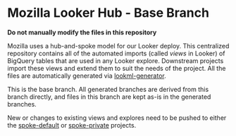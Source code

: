 # Mozilla Looker Hub - Base Branch

**Do not manually modify the files in this repository**

Mozilla uses a hub-and-spoke model for our Looker deploy.
This centralized repository contains all of the automated imports (called _views_ in Looker) of BigQuery tables that are used in any Looker explore.
Downstream projects import these views and extend them to suit the needs of the project.
All the files are automatically generated via [lookml-generator](https://github.com/mozilla/lookml-generator).

This is the base branch. All generated branches are derived from this branch directly, and files in this branch are kept as-is in the generated branches.

New or changes to existing views and explores need to be pushed to either the [spoke-default](https://github.com/mozilla/looker-spoke-default) or [spoke-private](https://github.com/mozilla/looker-spoke-private) projects.
